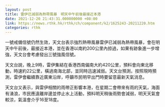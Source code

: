 ```yaml
---
layout: post
title: 雷伊已減弱為熱帶風暴　明天中午前後最接近本港
date: 2021-12-20 21:43:31.000000000 +08:00
link: https://news.rthk.hk/rthk/ch/component/k2/1625243-20211220.htm
categories: rthk
---
```


一號戒備信號仍然生效，天文台表示強烈熱帶風暴雷伊已減弱為熱帶風暴，會在明天中午前後，最接近本港，並在香港以南約200公里內掠過，如果有跡象進一步增強，天文台會考慮發出三號強風信號。

天文台說，晚上9時，雷伊集結在香港西南偏南大約420公里，預料會向東北移動，時速約22公里，橫過南海北部，並同時迅速減弱。天文台預測，按照現時預測，雷伊會繼續靠近廣東沿岸，呼籲市民明早出門時要留意最新天氣消息。

天文台又表示，與雷伊相關的雨帶正影響本港，在星期二會帶來有雨的天氣，海面有湧浪，市民應遠離岸邊並停止水上活動，預料明天稍後雨勢會減弱，明天天氣會較涼，氣溫會介乎16至18度。
